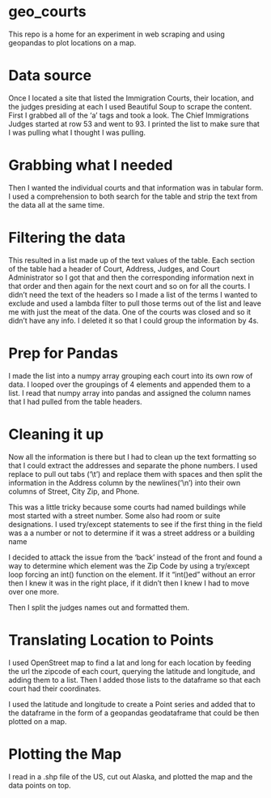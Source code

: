 # geo_courts

This repo is a home for an experiment in web scraping and using geopandas to plot locations on a map.

# Data source
Once I located a site that listed the Immigration Courts, their location, and  the judges presiding at each I used Beautiful Soup to scrape the content.  
First I grabbed all of the ‘a’ tags and took a look.  The Chief Immigrations Judges started at row 53 and went to 93.  I printed the list to make sure that I was pulling what I thought I was pulling.

# Grabbing what I needed
Then I wanted the individual courts and that information was in tabular form.  I used a comprehension to both search for the table and strip the text from the data all at the same time.

# Filtering the data
This resulted in a list made up of the text values of the table.  Each section of the table had a header of Court, Address, Judges, and Court Administrator so I got that and then the corresponding information next in that order and then again for the next court and so on for all the courts.  I didn’t need the text of the headers so I made a list of the terms I wanted to exclude and used a lambda filter to pull those terms out of the list and leave me with just the meat of the data. One of the courts was closed and so it didn’t have any info.  I deleted it so that I could group the information by 4s.

# Prep for Pandas
I made the list into a numpy array grouping each court into its own row of data.  I looped over the groupings of 4 elements and appended them to a list.  I read that numpy array into pandas and assigned the column names that I had pulled from the table headers.

# Cleaning it up
Now all the information is there but I had to clean up the text formatting so that I could extract the addresses and separate the phone numbers.  I used replace to pull out tabs (‘\t’) and replace them with spaces and then split the information in the Address column by the newlines(‘\n’) into their own columns of Street, City Zip, and Phone.

This was a little tricky because some courts had named buildings while most started with a street number.  Some also had room or suite designations. I used try/except statements to see if the first thing in the field was a a number or not to determine if it was a street address or a building name

I decided to attack the issue from the ‘back’ instead of the front and found a way to determine which element was the Zip Code by using a try/except loop forcing an int() function on the element.  If it “int()ed” without an error then I knew it was in the right place, if it didn’t then I knew I had to move over one more.

Then I split the judges names out and formatted them.

# Translating Location to Points
I used OpenStreet map to find a lat and long for each location by feeding the url the zipcode of each court, querying the latitude and longitude, and adding them to a list. Then I added those lists to the dataframe so that each court had their coordinates.

I used the latitude and longitude to create a Point series and added that to the dataframe in the form of a  geopandas geodataframe that could be then plotted on a map.

# Plotting the Map
I read in a .shp file of the US, cut out Alaska, and plotted the map and the data points on top.

###